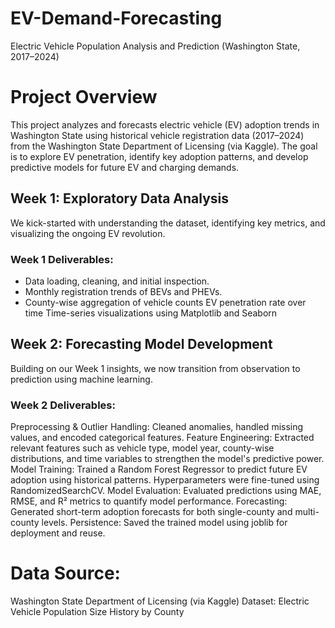 # EV-Demand-Forecasting
Electric Vehicle Population Analysis and Prediction (Washington State, 2017–2024)

# Project Overview
This project analyzes and forecasts electric vehicle (EV) adoption trends in Washington State using historical vehicle registration data (2017–2024) from the Washington State Department of Licensing (via Kaggle). The goal is to explore EV penetration, identify key adoption patterns, and develop predictive models for future EV and charging demands.

## Week 1: Exploratory Data Analysis
We kick-started with understanding the dataset, identifying key metrics, and visualizing the ongoing EV revolution.

### Week 1 Deliverables:
- Data loading, cleaning, and initial inspection.
- Monthly registration trends of BEVs and PHEVs.
- County-wise aggregation of vehicle counts
EV penetration rate over time
Time-series visualizations using Matplotlib and Seaborn

## Week 2: Forecasting Model Development
Building on our Week 1 insights, we now transition from observation to prediction using machine learning.

### Week 2 Deliverables:
Preprocessing & Outlier Handling:
Cleaned anomalies, handled missing values, and encoded categorical features.
Feature Engineering:
Extracted relevant features such as vehicle type, model year, county-wise distributions, and time variables to strengthen the model's predictive power.
Model Training:
Trained a Random Forest Regressor to predict future EV adoption using historical patterns. Hyperparameters were fine-tuned using RandomizedSearchCV.
Model Evaluation:
Evaluated predictions using MAE, RMSE, and R² metrics to quantify model performance.
Forecasting:
Generated short-term adoption forecasts for both single-county and multi-county levels.
Persistence:
Saved the trained model using joblib for deployment and reuse.

# Data Source:
Washington State Department of Licensing (via Kaggle)
Dataset: Electric Vehicle Population Size History by County
